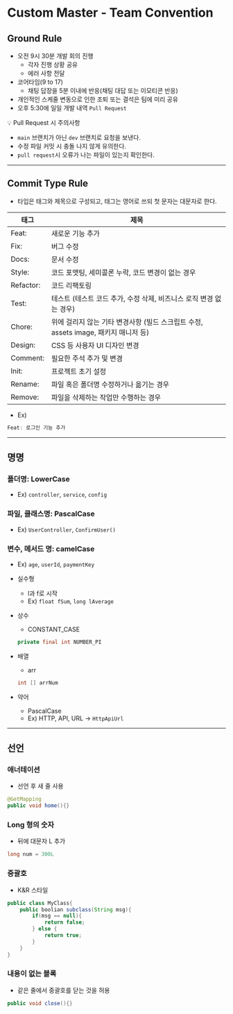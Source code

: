 # Custom Master - Team Convention
## Ground Rule

- 오전 9시 30분 개발 회의 진행
    - 각자 진행 상황 공유
    - 에러 사항 전달
- 코어타임(9 to 17)
    - 채팅 답장을 5분 이내에 반응(채팅 대답 또는 이모티콘 반응)
- 개인적인 스케줄 변동으로 인한 조퇴 또는 결석은 팀에 미리 공유
- 오후 5:30에 일일 개발 내역 `Pull Request`

<aside>
💡 Pull Request 시 주의사항

- `main` 브랜치가 아닌 `dev` 브랜치로 요청을 보낸다.
- 수정 파일 커밋 시 충돌 나지 않게 유의한다.
- `pull request`시 오류가 나는 파일이 있는지 확인한다.
</aside>

---

## **Commit Type Rule**

- 타입은 태그와 제목으로 구성되고, 태그는 영어로 쓰되 첫 문자는 대문자로 한다.

| 태그 | 제목 |
| --- | --- |
| Feat: | 새로운 기능 추가 |
| Fix: | 버그 수정 |
| Docs: | 문서 수정 |
| Style: | 코드 포맷팅, 세미콜론 누락, 코드 변경이 없는 경우 |
| Refactor: | 코드 리팩토링 |
| Test: | 테스트 (테스트 코드 추가, 수정 삭제, 비즈니스 로직 변경 없는 경우) |
| Chore: | 위에 걸리지 않는 기타 변경사항 (빌드 스크립트 수정, assets image, 패키지 매니저 등) |
| Design: | CSS 등 사용자 UI 디자인 변경 |
| Comment: | 필요한 주석 추가 및 변경 |
| Init: | 프로젝트 초기 설정 |
| Rename: | 파일 혹은 폴더명 수정하거나 옮기는 경우 |
| Remove: | 파일을 삭제하는 작업만 수행하는 경우 |
- Ex)

```java
Feat: 로그인 기능 추가
```

---

## 명명

### 폴더명: LowerCase

- Ex) `controller`, `service`, `config`

### 파일, 클래스명: PascalCase

- Ex) `UserController`, `ConfirmUser()`

### 변수, 메서드 명: camelCase

- Ex) `age`, `userId`, `paymentKey`
- 실수형
    - l과 f로 시작
    - Ex) `float fSum`, `long lAverage`
- 상수
    - CONSTANT_CASE

    ```java
    private final int NUMBER_PI
    ```

- 배열
    - arr

    ```java
    int [] arrNum
    ```

- 약어
    - PascalCase
    - Ex) HTTP, API, URL -> `HttpApiUrl`

---

## 선언

### 애너테이션

- 선언 후 새 줄 사용

```java
@GetMapping
public void home(){}
```

### Long 형의 숫자

- 뒤에 대문자 L 추가

```java
long num = 300L
```

### 중괄호

- K&R 스타일

```java
public class MyClass{
    public boolian subclass(String msg){
		if(msg == null){
            return false;
        } else {
            return true;
        }
    }
}
```

### 내용이 없는 블록

- 같은 줄에서 중괄호를 닫는 것을 허용

```java
public void close(){}
```